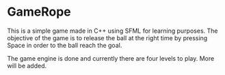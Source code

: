 # GameRope

This is a simple game made in C++ using SFML for learning purposes. The objective of the game is to release the ball at the right time by pressing Space in order to the ball reach the goal.

The game engine is done and currently there are four levels to play. More will be added.
